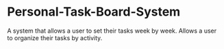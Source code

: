 # Personal-Task-Board-System
A system that allows a user to set their tasks week by week. Allows a user to organize their tasks by activity.
